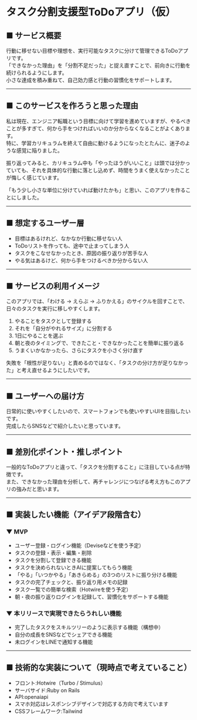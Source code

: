 # タスク分割支援型ToDoアプリ（仮）

## ■ サービス概要

行動に移せない目標や理想を、実行可能なタスクに分けて管理できるToDoアプリです。  
「できなかった理由」を「分割不足だった」と捉え直すことで、前向きに行動を続けられるようにします。  
小さな達成を積み重ねて、自己効力感と行動の習慣化をサポートします。

---

## ■ このサービスを作ろうと思った理由

私は現在、エンジニア転職という目標に向けて学習を進めていますが、やるべきことが多すぎて、何から手をつければいいのか分からなくなることがよくあります。  
特に、学習カリキュラムを終えて自由に動けるようになったとたんに、迷子のような感覚に陥りました。

振り返ってみると、カリキュラム中も「やったほうがいいこと」は頭では分かっていても、それを具体的な行動に落とし込めず、時間をうまく使えなかったことが悔しく感じています。

「もう少し小さな単位に分けていれば動けたかも」と思い、このアプリを作ることにしました。

---

## ■ 想定するユーザー層

- 目標はあるけれど、なかなか行動に移せない人  
- ToDoリストを作っても、途中で止まってしまう人  
- タスクをこなせなかったとき、原因の振り返りが苦手な人  
- やる気はあるけど、何から手をつけるべきか分からない人

---

## ■ サービスの利用イメージ

このアプリでは、「わける → えらぶ → ふりかえる」のサイクルを回すことで、日々のタスクを実行に移しやすくします。

1. やることをタスクとして登録する  
2. それを「自分がやれるサイズ」に分割する  
3. 1日にやることを選ぶ  
4. 朝と夜のタイミングで、できたこと・できなかったことを簡単に振り返る  
5. うまくいかなかったら、さらにタスクを小さく分け直す

失敗を「根性が足りない」と責めるのではなく、「タスクの分け方が足りなかった」と考え直せるようにしたいです。

---

## ■ ユーザーへの届け方

日常的に使いやすくしたいので、スマートフォンでも使いやすいUIを目指したいです。  
完成したらSNSなどで紹介したいと思っています。

---

## ■ 差別化ポイント・推しポイント

一般的なToDoアプリと違って、「タスクを分割すること」に注目している点が特徴です。  
また、できなかった理由を分析して、再チャレンジにつなげる考え方もこのアプリの強みだと思います。

---

## ■ 実装したい機能（アイデア段階含む）

### ▼ MVP

- ユーザー登録・ログイン機能（Deviseなどを使う予定）  
- タスクの登録・表示・編集・削除  
- タスクを分割して登録できる機能
- タスクを決められないときAIに提案してもらう機能
- 「やる」「いつかやる」「あきらめる」の3つのリストに振り分ける機能  
- タスクの完了チェックと、振り返り用メモの記録  
- タスク一覧での簡単な検索（Hotwireを使う予定）
- 朝・夜の振り返りログインを記録して、習慣化をサポートする機能

### ▼ 本リリースで実現できたらうれしい機能

- 完了したタスクをスキルツリーのように表示する機能（構想中）  
- 自分の成長をSNSなどでシェアできる機能
- 未ログインをLINEで通知する機能

---

## ■ 技術的な実装について（現時点で考えていること）

- フロント:Hotwire（Turbo / Stimulus）
- サーバサイド:Ruby on Rails
- API:openaiapi
- スマホ対応はレスポンシブデザインで対応する方向で考えています  
- CSSフレームワーク:Tailwind
